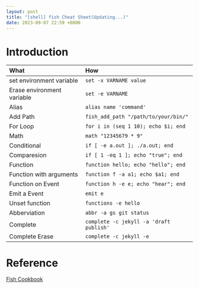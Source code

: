 ```yaml
---
layout: post
title: "[shell] fish Cheat Sheet(Updating...)"
date: 2023-09-07 22:59 +0800
---
```

# Introduction

| What                       | How                                     |
| :------------------------- | :-------------------------------------- |
| set environment variable   | `set -x VARNAME value`                  |
| Erase environment variable | `set -e VARNAME`                        |
| Alias                      | `alias name 'command'`                  |
| Add Path                   | `fish_add_path "/path/to/your/bin/"`    |
| For Loop                   | `for i in (seq 1 10); echo $i; end`     |
| Math                       | `math "12345679 * 9"`                   |
| Conditional                | `if [ -e a.out ]; ./a.out; end`         |
| Comparesion                | `if [ 1 -eq 1 ]; echo "true"; end`      |
| Function                   | `function hello; echo "hello"; end`     |
| Function with arguments    | `function f -a a1; echo $a1; end`       |
| Function on Event          | `function h -e e; echo "hear"; end`     |
| Emit a Event               | `emit e`                                |
| Unset function             | `functions -e hello`                    |
| Abberviation               | `abbr -a gs git status`                 |
| Complete                   | `complete -c jekyll -a 'draft publish'` |
| Complete Erase             | `complete -c jekyll -e`                 |
 
# Reference
[Fish Cookbook](https://github.com/jorgebucaran/cookbook.fish/blob/main/README.md)